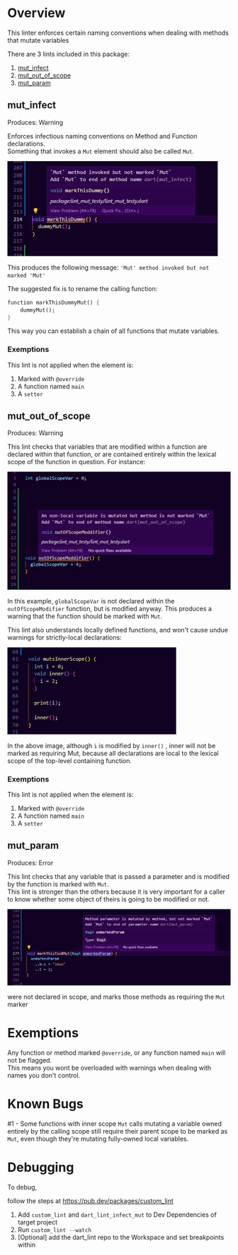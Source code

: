 # Overview
This linter enforces certain naming conventions when dealing with methods that mutate variables

There are 3 lints included in this package:

1. [mut_infect](#mut_infect)
1. [mut_out_of_scope](#mut_out_of_scope)
1. [mut_param](#mut_param)

## mut_infect

Produces: Warning

Enforces infectious naming conventions on Method and Function declarations.   
Something that invokes a `Mut` element should also be called `Mut`.  


![Code demonstrating the `Mut Infect lint`, where a method that should be marked with Mut because it calls a method marked Mut](/docs/readme/lint_mut_infect.png)

This produces the following message: `'Mut' method invoked but not marked 'Mut'`

The suggested fix is to rename the calling function:

```dart
function markThisDummyMut() {
    dummyMut();
}
```

This way you can establish a chain of all functions that mutate variables.

### Exemptions
This lint is not applied when the element is:
1. Marked with `@override`
1. A function named `main`
1. A `setter`

## mut_out_of_scope
Produces: Warning

This lint checks that variables that are modified within a function are declared within that function, or are contained entirely within the lexical scope of the function in question. For instance:

![Code demonstrating the `Mut Out of Scope` lint, where a method is modifying a variable not declared in the lexical scope](/docs/readme/lint_mut_out_of_scope.png)

In this example, `globalScopeVar` is not declared within the `outOfScopeModifier` function, but is modified anyway. This produces a warning that the function should be marked with `Mut`.

This lint also understands locally defined functions, and won't cause undue warnings for strictly-local declarations:

![Code demonstrating that `Mut Out of Scope` doesn't apply to variables that have a perfectly captured lexical scope chain](/docs/readme/lint_inner_funtions_not_included.png)

In the above image, although `i` is modified by `inner()` , inner will not be marked as requiring Mut, because all declarations are local to the lexical scope of the top-level containing function.  


### Exemptions
This lint is not applied when the element is:
1. Marked with `@override`
1. A function named `main`
1. A `setter`

## mut_param
Produces: Error

This lint checks that any variable that is passed a parameter and is modified by the function is marked with `Mut`.   
This lint is stronger than the others because it is very important for a caller to know whether some object of theirs is going to be modified or not.

![Code demonstrating the `Mut Param` lint, where a parameter passed to the function is modified inside the function](/docs/readme/lit_mut_unmarked_param.png)

 were not declared in scope, and marks those methods as requiring the `Mut` marker

# Exemptions

Any function or method marked `@override`, or any function named `main` will not be flagged.  
This means you wont be overloaded with warnings when dealing with names you don't control.


# Known Bugs
#1 - Some functions with inner scope `Mut` calls mutating a variable owned entirely by the calling scope still require their parent scope to be marked as `Mut`, even though they're mutating fully-owned local variables.

# Debugging
To debug,

follow the steps at https://pub.dev/packages/custom_lint

1. Add `custom_lint` and `dart_lint_infect_mut` to Dev Dependencies of target project
2. Run `custom_lint --watch`
3. [Optional] add the dart_lint repo to the Workspace and set breakpoints within